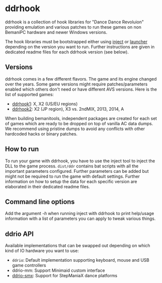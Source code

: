 # ddrhook

ddrhook is a collection of hook libraries for "Dance Dance Revoluion" providing
emulation and various patches to run these games on non BemaniPC hardware and
newer Windows versions.

The hook libraries must be bootstrapped either using [inject](../inject.md) or
[launcher](../launcher.md) depending on the version you want to run. Further
instructions are given in dedicated readme files for each ddrhook version
(see below).

## Versions

ddrhook comes in a few different flavors. The game and its engine changed over
the years. Some game versions might require patches/parameters enabled which
others don't need or have different AVS versions. Here is the list of supported 
games:

* [ddrhook1](ddrhook1.md): X, X2 (US/EU regions)
* [ddrhook2](ddrhook2.md): X2 (JP region), X3 vs. 2ndMIX, 2013, 2014, A

When building bemanitools, independent packages are created for each set of games
which are ready to be dropped on top of vanilla AC data dumps. We recommend
using pristine dumps to avoid any conflicts with other hardcoded hacks or
binary patches.

## How to run

To run your game with ddrhook, you have to use the inject tool to inject the
DLL to the game process. `dist/ddr` contains bat scripts with all the
important parameters configured. Further parameters can be added but might not
be required to run the game with default settings.
Further information on how to setup the data for each specific version are
elaborated in their dedicated readme files.

## Command line options

Add the argument *-h* when running inject with ddrhook to print help/usage
information with a list of parameters you can apply to tweak various things.

## ddrio API

Available implementations that can be swapped out depending on which kind of
IO hardware you want to use:

* `ddrio`: Default implementation supporting keyboard, mouse and USB
game controllers
* ddrio-mm: Support Minimaid custom interface
* [ddrio-smx](ddrhook/ddrio-smx.md): Support for StepManiaX dance platforms
